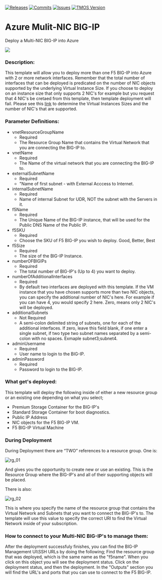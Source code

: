 [![Releases](https://img.shields.io/github/release/f5devcentral/f5-azure-multi-nic.svg)](https://github.com/f5devcentral/f5-azure-multi-nic/releases)
[![Commits](https://img.shields.io/github/commits-since/f5devcentral/f5-azure-multi-nic/v1.0.svg)](https://github.com/f5devcentral/f5-azure-multi-nic/commits/multiple-bigips)
[![Issues](https://img.shields.io/github/issues/f5devcentral/f5-azure-multi-nic.svg)](https://github.com/f5devcentral/f5-azure-multi-nic/issues)
[![TMOS Version](https://img.shields.io/badge/tmos--version-12.1-ff0000.svg)](https://github.com/f5devcentral/f5-azure-multi-nic/tree/multiple-bigips)


# Azure Mulit-NIC BIG-IP
Deploy a Multi-NIC BIG-IP into Azure  

<a href="https://portal.azure.com/#create/Microsoft.Template/uri/https%3A%2F%2Fraw.githubusercontent.com%2Ftstanley93%2FAzure-Multi-NIC%2FMulti-BIG-IP%2FAzure-Multi-NIC%2FAzure-Multi-NIC%2Fazuredeploy.json" target="_blank">
    <img src="http://azuredeploy.net/deploybutton.png"/>
</a>

### Description:
This template will allow you to deploy more than one F5 BIG-IP into Azure with 2 or more network interfaces.  Remember that the total number of interfaces that can be deployed is predicated on the number of NIC objects supported by the underlying Virtual Instance Size.  If you choose to deploy on an instance size that only supports 2 NIC's for example but you request that 4 NIC's be cretaed from this template, then template deployment will fail.  Please see this [link](https://azure.microsoft.com/en-us/documentation/articles/virtual-machines-windows-sizes/#size-tables) to determine the Virtual Instances Sizes and the number of NIC's that are supported.

### Parameter Definitions: ###

* vnetResourceGroupName
  * Required
  * The Resource Group Name that contains the Virtual Network that you are connecting the BIG-IP to.
* vnetName
  * Required
  * The Name of the virtual network that you are connecting the BIG-IP to.
* externalSubnetName
  * Required
  * "Name of first subnet - with External Acccess to Internet.
* internalSubnetName
  * Required
  * Name of internal Subnet for UDR, NOT the subnet with the Servers in it.
* f5Name
  * Required
  * The Unique Name of the BIG-IP instance, that will be used for the Public DNS Name of the Public IP.
* f5SKU
  * Required
  * Choose the SKU of F5 BIG-IP you wish to deploy.  Good, Better, Best
* f5Size
  * Required
  * The size of the BIG-IP Instance.
* numberOFBIGIPs
  * Required
  * The total number of BIG-IP's (Up to 4) you want to deploy.
* numberOfAdditionalInterfaces
  * Required
  * By default two interfaces are deployed with this template.  If the VM instance that you have chosen supports more than two NIC objects, you can specify the additional number of NIC's here.  For example if you can have 4, you would specify 2 here.  Zero, means only 2 NIC's will be deployed.
* additionalSubnets
  * Not Required
  * A semi-colon delimited string of subnets, one for each of the additional interfaces. If zero, leave this field blank, if one enter a single subnet, if two type two subnet names separated by a semi-colon with no spaces.  Exmaple subnet3;subnet4.
* adminUsername
  * Required
  * User name to login to the BIG-IP.
* adminPassword
  * Required
  * Password to login to the BIG-IP.



### What get's deployed:

This template will deploy the following inside of either a new resource group or an existing one depending on what you select;

* Premium Storage Container for the BIG-IP's
* Standard Storage Container for boot diagnostics.
* Public IP Address
* NIC objects for the F5 BIG-IP VM.
* F5 BIG-IP Virtual Machine

### During Deployment
During Deployment there are “TWO” references to a resource group.  One is:
 
![rg_01](rg_01.jpg)

And gives you the opportunity to create new or use an existing.  This is the Resource Group where the BIG-IP's and all of their supporting objects will be placed.

There is also:

![rg_02](rg_02.jpg)

This is where you specify the name of the resource group that contains the Virtual Network and Subnets that you want to connect the BIG-IP's to.  The template will use this value to specify the correct URI to find the Virtual Network inside of your subscription.



### How to connect to your Multi-NIC BIG-IP's to manage them:

After the deployment successfuly finishes, you can find the BIG-IP Management UI\SSH URLs by doing the following;  Find the resource group that was deployed, which is the same name as the "f5name".  When you click on this object you will see the deployment status.  Click on the deployment status, and then the deployment.  In the "Outputs" section you will find the URL's and ports that you can use to connect to the F5 BIG-IP.
